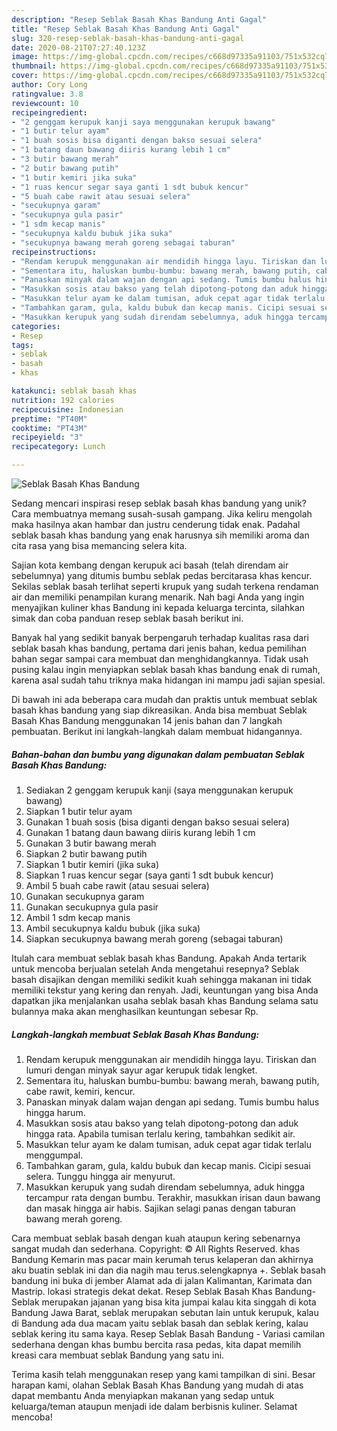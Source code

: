 ```yaml
---
description: "Resep Seblak Basah Khas Bandung Anti Gagal"
title: "Resep Seblak Basah Khas Bandung Anti Gagal"
slug: 320-resep-seblak-basah-khas-bandung-anti-gagal
date: 2020-08-21T07:27:40.123Z
image: https://img-global.cpcdn.com/recipes/c668d97335a91103/751x532cq70/seblak-basah-khas-bandung-foto-resep-utama.jpg
thumbnail: https://img-global.cpcdn.com/recipes/c668d97335a91103/751x532cq70/seblak-basah-khas-bandung-foto-resep-utama.jpg
cover: https://img-global.cpcdn.com/recipes/c668d97335a91103/751x532cq70/seblak-basah-khas-bandung-foto-resep-utama.jpg
author: Cory Long
ratingvalue: 3.8
reviewcount: 10
recipeingredient:
- "2 genggam kerupuk kanji saya menggunakan kerupuk bawang"
- "1 butir telur ayam"
- "1 buah sosis bisa diganti dengan bakso sesuai selera"
- "1 batang daun bawang diiris kurang lebih 1 cm"
- "3 butir bawang merah"
- "2 butir bawang putih"
- "1 butir kemiri jika suka"
- "1 ruas kencur segar saya ganti 1 sdt bubuk kencur"
- "5 buah cabe rawit atau sesuai selera"
- "secukupnya garam"
- "secukupnya gula pasir"
- "1 sdm kecap manis"
- "secukupnya kaldu bubuk jika suka"
- "secukupnya bawang merah goreng sebagai taburan"
recipeinstructions:
- "Rendam kerupuk menggunakan air mendidih hingga layu. Tiriskan dan lumuri dengan minyak sayur agar kerupuk tidak lengket."
- "Sementara itu, haluskan bumbu-bumbu: bawang merah, bawang putih, cabe rawit, kemiri, kencur."
- "Panaskan minyak dalam wajan dengan api sedang. Tumis bumbu halus hingga harum."
- "Masukkan sosis atau bakso yang telah dipotong-potong dan aduk hingga rata. Apabila tumisan terlalu kering, tambahkan sedikit air."
- "Masukkan telur ayam ke dalam tumisan, aduk cepat agar tidak terlalu menggumpal."
- "Tambahkan garam, gula, kaldu bubuk dan kecap manis. Cicipi sesuai selera. Tunggu hingga air menyurut."
- "Masukkan kerupuk yang sudah direndam sebelumnya, aduk hingga tercampur rata dengan bumbu. Terakhir, masukkan irisan daun bawang dan masak hingga air habis. Sajikan selagi panas dengan taburan bawang merah goreng."
categories:
- Resep
tags:
- seblak
- basah
- khas

katakunci: seblak basah khas 
nutrition: 192 calories
recipecuisine: Indonesian
preptime: "PT40M"
cooktime: "PT43M"
recipeyield: "3"
recipecategory: Lunch

---
```



![Seblak Basah Khas Bandung](https://img-global.cpcdn.com/recipes/c668d97335a91103/751x532cq70/seblak-basah-khas-bandung-foto-resep-utama.jpg)

Sedang mencari inspirasi resep seblak basah khas bandung yang unik? Cara membuatnya memang susah-susah gampang. Jika keliru mengolah maka hasilnya akan hambar dan justru cenderung tidak enak. Padahal seblak basah khas bandung yang enak harusnya sih memiliki aroma dan cita rasa yang bisa memancing selera kita.

Sajian kota kembang dengan kerupuk aci basah (telah direndam air sebelumnya) yang ditumis bumbu seblak pedas bercitarasa khas kencur. Sekilas seblak basah terlihat seperti krupuk yang sudah terkena rendaman air dan memiliki penampilan kurang menarik. Nah bagi Anda yang ingin menyajikan kuliner khas Bandung ini kepada keluarga tercinta, silahkan simak dan coba panduan resep seblak basah berikut ini.

Banyak hal yang sedikit banyak berpengaruh terhadap kualitas rasa dari seblak basah khas bandung, pertama dari jenis bahan, kedua pemilihan bahan segar sampai cara membuat dan menghidangkannya. Tidak usah pusing kalau ingin menyiapkan seblak basah khas bandung enak di rumah, karena asal sudah tahu triknya maka hidangan ini mampu jadi sajian spesial.


Di bawah ini ada beberapa cara mudah dan praktis untuk membuat seblak basah khas bandung yang siap dikreasikan. Anda bisa membuat Seblak Basah Khas Bandung menggunakan 14 jenis bahan dan 7 langkah pembuatan. Berikut ini langkah-langkah dalam membuat hidangannya.

<!--inarticleads1-->

##### Bahan-bahan dan bumbu yang digunakan dalam pembuatan Seblak Basah Khas Bandung:

1. Sediakan 2 genggam kerupuk kanji (saya menggunakan kerupuk bawang)
1. Siapkan 1 butir telur ayam
1. Gunakan 1 buah sosis (bisa diganti dengan bakso sesuai selera)
1. Gunakan 1 batang daun bawang diiris kurang lebih 1 cm
1. Gunakan 3 butir bawang merah
1. Siapkan 2 butir bawang putih
1. Siapkan 1 butir kemiri (jika suka)
1. Siapkan 1 ruas kencur segar (saya ganti 1 sdt bubuk kencur)
1. Ambil 5 buah cabe rawit (atau sesuai selera)
1. Gunakan secukupnya garam
1. Gunakan secukupnya gula pasir
1. Ambil 1 sdm kecap manis
1. Ambil secukupnya kaldu bubuk (jika suka)
1. Siapkan secukupnya bawang merah goreng (sebagai taburan)


Itulah cara membuat seblak basah khas Bandung. Apakah Anda tertarik untuk mencoba berjualan setelah Anda mengetahui resepnya? Seblak basah disajikan dengan memiliki sedikit kuah sehingga makanan ini tidak memiliki tekstur yang kering dan renyah. Jadi, keuntungan yang bisa Anda dapatkan jika menjalankan usaha seblak basah khas Bandung selama satu bulannya maka akan menghasilkan keuntungan sebesar Rp. 

<!--inarticleads2-->

##### Langkah-langkah membuat Seblak Basah Khas Bandung:

1. Rendam kerupuk menggunakan air mendidih hingga layu. Tiriskan dan lumuri dengan minyak sayur agar kerupuk tidak lengket.
1. Sementara itu, haluskan bumbu-bumbu: bawang merah, bawang putih, cabe rawit, kemiri, kencur.
1. Panaskan minyak dalam wajan dengan api sedang. Tumis bumbu halus hingga harum.
1. Masukkan sosis atau bakso yang telah dipotong-potong dan aduk hingga rata. Apabila tumisan terlalu kering, tambahkan sedikit air.
1. Masukkan telur ayam ke dalam tumisan, aduk cepat agar tidak terlalu menggumpal.
1. Tambahkan garam, gula, kaldu bubuk dan kecap manis. Cicipi sesuai selera. Tunggu hingga air menyurut.
1. Masukkan kerupuk yang sudah direndam sebelumnya, aduk hingga tercampur rata dengan bumbu. Terakhir, masukkan irisan daun bawang dan masak hingga air habis. Sajikan selagi panas dengan taburan bawang merah goreng.


Cara membuat seblak basah dengan kuah ataupun kering sebenarnya sangat mudah dan sederhana. Copyright: © All Rights Reserved. khas Bandung Kemarin mas pacar main kerumah terus kelaperan dan akhirnya aku buatin seblak ini dan dia nagih mau terus.selengkapnya +. Seblak basah bandung ini buka di jember Alamat ada di jalan Kalimantan, Karimata dan Mastrip. lokasi strategis dekat dekat. Resep Seblak Basah Khas Bandung- Seblak merupakan jajanan yang bisa kita jumpai kalau kita singgah di kota Bandung Jawa Barat, seblak merupakan sebutan lain untuk kerupuk, kalau di Bandung ada dua macam yaitu seblak basah dan seblak kering, kalau seblak kering itu sama kaya. Resep Seblak Basah Bandung - Variasi camilan sederhana dengan khas bumbu bercita rasa pedas, kita dapat memilih kreasi cara membuat seblak Bandung yang satu ini. 

Terima kasih telah menggunakan resep yang kami tampilkan di sini. Besar harapan kami, olahan Seblak Basah Khas Bandung yang mudah di atas dapat membantu Anda menyiapkan makanan yang sedap untuk keluarga/teman ataupun menjadi ide dalam berbisnis kuliner. Selamat mencoba!
